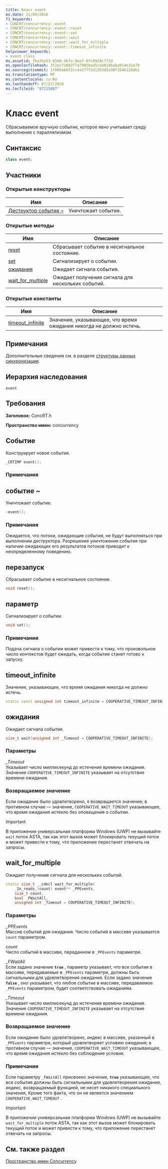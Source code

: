 ```yaml
---
title: Класс event
ms.date: 11/04/2016
f1_keywords:
- CONCRT/concurrency::event
- CONCRT/concurrency::event::reset
- CONCRT/concurrency::event::set
- CONCRT/concurrency::event::wait
- CONCRT/concurrency::event::wait_for_multiple
- CONCRT/concurrency::event::timeout_infinite
helpviewer_keywords:
- event class
ms.assetid: fba35a53-6568-4bfa-9aaf-07c0928cf73d
ms.openlocfilehash: 3f2ec71083f7a7905bad5cda014baba914e31e79
ms.sourcegitcommit: 1f009ab0f2cc4a177f2d1353d5a38f164612bdb1
ms.translationtype: MT
ms.contentlocale: ru-RU
ms.lasthandoff: 07/27/2020
ms.locfileid: "87215807"
---
```

# <a name="event-class"></a>Класс event

Сбрасываемое вручную событие, которое явно учитывает среду выполнения с параллелизмом.

## <a name="syntax"></a>Синтаксис

```cpp
class event;
```

## <a name="members"></a>Участники

### <a name="public-constructors"></a>Открытые конструкторы

|Имя|Описание|
|----------|-----------------|
|[Деструктор события ~](#dtor)|Уничтожает событие.|

### <a name="public-methods"></a>Открытые методы

|Имя|Описание|
|----------|-----------------|
|[reset](#reset)|Сбрасывает событие в несигнальное состояние.|
|[set](#set)|Сигнализирует о событии.|
|[ожидания](#wait)|Ожидает сигнала события.|
|[wait_for_multiple](#wait_for_multiple)|Ожидает получения сигнала для нескольких событий.|

### <a name="public-constants"></a>Открытые константы

|Имя|Описание|
|----------|-----------------|
|[timeout_infinite](#timeout_infinite)|Значение, указывающее, что время ожидания никогда не должно истечь.|

## <a name="remarks"></a>Примечания

Дополнительные сведения см. в разделе [структуры данных синхронизации](../../../parallel/concrt/synchronization-data-structures.md).

## <a name="inheritance-hierarchy"></a>Иерархия наследования

`event`

## <a name="requirements"></a>Требования

**Заголовок:** ConcRT.h

**Пространство имен:** concurrency

## <a name="event"></a>Событие<a name="ctor"></a>

Конструирует новое событие.

```cpp
_CRTIMP event();
```

### <a name="remarks"></a>Примечания

## <a name="event"></a><a name="dtor"></a>событие ~

Уничтожает событие.

```cpp
~event();
```

### <a name="remarks"></a>Примечания

Ожидается, что потоки, ожидающие события, не будут выполняться при выполнении деструктора. Разрешение уничтожения события при наличии ожидающих его результатов потоков приводит к неопределенному поведению.

## <a name="reset"></a><a name="reset"></a>перезапуск

Сбрасывает событие в несигнальное состояние.

```cpp
void reset();
```

## <a name="set"></a><a name="set"></a>параметр

Сигнализирует о событии.

```cpp
void set();
```

### <a name="remarks"></a>Примечания

Подача сигнала о событии может привести к тому, что произвольное число контекстов будет ожидать, когда событие станет готово к запуску.

## <a name="timeout_infinite"></a><a name="timeout_infinite"></a>timeout_infinite

Значение, указывающее, что время ожидания никогда не должно истечь.

```cpp
static const unsigned int timeout_infinite = COOPERATIVE_TIMEOUT_INFINITE;
```

## <a name="wait"></a><a name="wait"></a>ожидания

Ожидает сигнала события.

```cpp
size_t wait(unsigned int _Timeout = COOPERATIVE_TIMEOUT_INFINITE);
```

### <a name="parameters"></a>Параметры

*_Timeout*<br/>
Указывает число миллисекунд до истечения времени ожидания. Значение `COOPERATIVE_TIMEOUT_INFINITE` указывает на отсутствие времени ожидания.

### <a name="return-value"></a>Возвращаемое значение

Если ожидание было удовлетворено, `0` возвращается значение; в противном случае — значение, `COOPERATIVE_WAIT_TIMEOUT` указывающее, что время ожидания истекло без оповещения о событии.

> [!IMPORTANT]
> В приложении универсальная платформа Windows (UWP) не вызывайте `wait` поток ASTA, так как этот вызов может блокировать текущий поток и может привести к тому, что приложение перестанет отвечать на запросы.

## <a name="wait_for_multiple"></a><a name="wait_for_multiple"></a>wait_for_multiple

Ожидает получения сигнала для нескольких событий.

```cpp
static size_t __cdecl wait_for_multiple(
    _In_reads_(count) event** _PPEvents,
    size_t count,
    bool _FWaitAll,
    unsigned int _Timeout = COOPERATIVE_TIMEOUT_INFINITE);
```

### <a name="parameters"></a>Параметры

*_PPEvents*<br/>
Массив событий для ожидания. Число событий в массиве указывается `count` параметром.

*count*<br/>
Число событий в массиве, переданном в `_PPEvents` параметре.

*_FWaitAll*<br/>
Если задано значение **`true`** , параметр указывает, что все события в массиве, передаваемые в `_PPEvents` параметре, должны быть сигнальными для удовлетворения ожидания. Если задано значение **`false`** , оно указывает, что любое событие в массиве, передаваемое `_PPEvents` параметром, будет соответствовать ожиданиям.

*_Timeout*<br/>
Указывает число миллисекунд до истечения времени ожидания. Значение `COOPERATIVE_TIMEOUT_INFINITE` указывает на отсутствие времени ожидания.

### <a name="return-value"></a>Возвращаемое значение

Если ожидание было удовлетворено, индекс в массиве, указанный в `_PPEvents` параметре, который удовлетворяет условию ожидания; в противном случае — значение, `COOPERATIVE_WAIT_TIMEOUT` указывающее, что время ожидания истекло без соблюдения условия.

### <a name="remarks"></a>Примечания

Если параметру `_FWaitAll` присвоено значение, **`true`** указывающее, что все события должны быть сигнальными для удовлетворения ожидания, индекс, возвращаемый функцией, не несет никакого специального значения, Кроме того факта, что он не является значением `COOPERATIVE_WAIT_TIMEOUT` .

> [!IMPORTANT]
> В приложении универсальная платформа Windows (UWP) не вызывайте `wait_for_multiple` поток ASTA, так как этот вызов может блокировать текущий поток и может привести к тому, что приложение перестанет отвечать на запросы.

## <a name="see-also"></a>См. также раздел

[Пространство имен Concurrency](concurrency-namespace.md)
